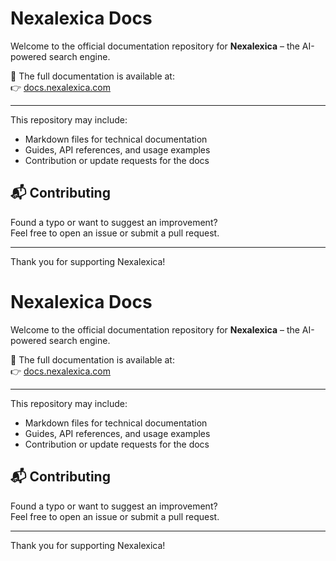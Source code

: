 # Nexalexica Docs

Welcome to the official documentation repository for **Nexalexica** – the AI-powered search engine.

📄 The full documentation is available at:  
👉 [docs.nexalexica.com](https://docs.nexalexica.com)

---

This repository may include:
- Markdown files for technical documentation
- Guides, API references, and usage examples
- Contribution or update requests for the docs

## 📬 Contributing

Found a typo or want to suggest an improvement?  
Feel free to open an issue or submit a pull request.

---

Thank you for supporting Nexalexica!
# Nexalexica Docs

Welcome to the official documentation repository for **Nexalexica** – the AI-powered search engine.

📄 The full documentation is available at:  
👉 [docs.nexalexica.com](https://docs.nexalexica.com)

---

This repository may include:
- Markdown files for technical documentation
- Guides, API references, and usage examples
- Contribution or update requests for the docs

## 📬 Contributing

Found a typo or want to suggest an improvement?  
Feel free to open an issue or submit a pull request.

---

Thank you for supporting Nexalexica!

